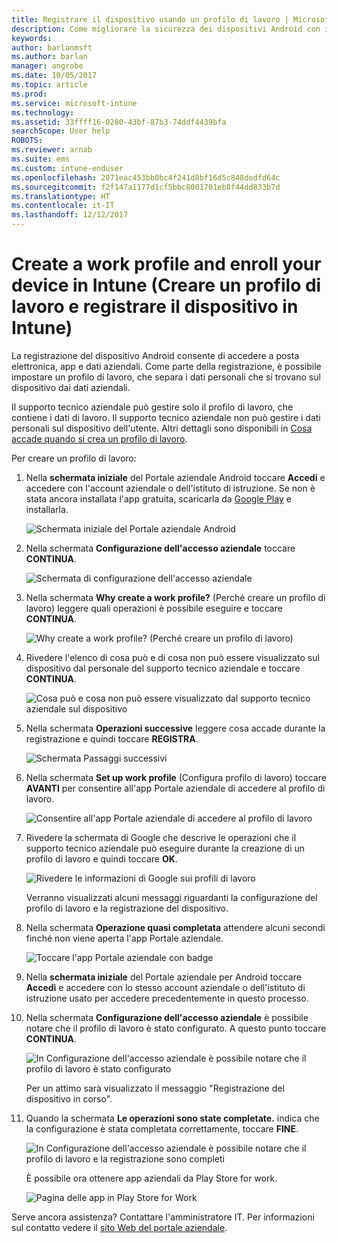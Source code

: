 ```yaml
---
title: Registrare il dispositivo usando un profilo di lavoro | Microsoft Docs
description: Come migliorare la sicurezza dei dispositivi Android con i profili di lavoro.
keywords: 
author: barlanmsft
ms.author: barlan
manager: angrobe
ms.date: 10/05/2017
ms.topic: article
ms.prod: 
ms.service: microsoft-intune
ms.technology: 
ms.assetid: 33ffff16-0280-43bf-87b3-74ddf4439bfa
searchScope: User help
ROBOTS: 
ms.reviewer: arnab
ms.suite: ems
ms.custom: intune-enduser
ms.openlocfilehash: 2071eac453bb0bc4f241d8bf16d5c848dedfd64c
ms.sourcegitcommit: f2f147a1177d1cf5bbc8001701eb8f44dd833b7d
ms.translationtype: HT
ms.contentlocale: it-IT
ms.lasthandoff: 12/12/2017
---
```

# <a name="create-a-work-profile-and-enroll-your-device-in-intune"></a>Create a work profile and enroll your device in Intune (Creare un profilo di lavoro e registrare il dispositivo in Intune)

La registrazione del dispositivo Android consente di accedere a posta elettronica, app e dati aziendali. Come parte della registrazione, è possibile impostare un profilo di lavoro, che separa i dati personali che si trovano sul dispositivo dai dati aziendali.

Il supporto tecnico aziendale può gestire solo il profilo di lavoro, che contiene i dati di lavoro. Il supporto tecnico aziendale non può gestire i dati personali sul dispositivo dell'utente. Altri dettagli sono disponibili in [Cosa accade quando si crea un profilo di lavoro](what-happens-when-you-create-a-work-profile-android.md).

Per creare un profilo di lavoro:

1.  Nella **schermata iniziale** del Portale aziendale Android toccare **Accedi** e accedere con l'account aziendale o dell'istituto di istruzione. Se non è stata ancora installata l'app gratuita, scaricarla da [Google Play](http://play.google.com/store/apps/details?id=com.microsoft.windowsintune.companyportal) e installarla.

    ![Schermata iniziale del Portale aziendale Android](./media/and-enroll-0-welcome-screen.png)

2. Nella schermata **Configurazione dell'accesso aziendale** toccare **CONTINUA**.

    ![Schermata di configurazione dell'accesso aziendale](/intune/media/android_cp_enroll_01_1709_new.png)

3.  Nella schermata **Why create a work profile?** (Perché creare un profilo di lavoro) leggere quali operazioni è possibile eseguire e toccare **CONTINUA**.

    ![Why create a work profile? (Perché creare un profilo di lavoro)](./media/andr-afw-why-create-a-work-profile.png)

4.  Rivedere l'elenco di cosa può e di cosa non può essere visualizzato sul dispositivo dal personale del supporto tecnico aziendale e toccare **CONTINUA**.

    ![Cosa può e cosa non può essere visualizzato dal supporto tecnico aziendale sul dispositivo](/intune/media/android_cp_enroll_02_after_1710.png)

5.  Nella schermata **Operazioni successive** leggere cosa accade durante la registrazione e quindi toccare **REGISTRA**.

    ![Schermata Passaggi successivi](/intune/media/android_work_cp_enroll_03_after_1710.png)

6. Nella schermata **Set up work profile** (Configura profilo di lavoro) toccare **AVANTI** per consentire all'app Portale aziendale di accedere al profilo di lavoro.

    ![Consentire all'app Portale aziendale di accedere al profilo di lavoro](./media/andr-afw-tap-next-to-set-up-work-profile.png)

7. Rivedere la schermata di Google che descrive le operazioni che il supporto tecnico aziendale può eseguire durante la creazione di un profilo di lavoro e quindi toccare **OK**.

    ![Rivedere le informazioni di Google sui profili di lavoro](./media/andr-afw-google-screen-what-it-can-do.png)

    Verranno visualizzati alcuni messaggi riguardanti la configurazione del profilo di lavoro e la registrazione del dispositivo.

8. Nella schermata **Operazione quasi completata** attendere alcuni secondi finché non viene aperta l'app Portale aziendale.

    ![Toccare l'app Portale aziendale con badge](./media/andr-afw-tap-work-badged-company-portal-icon2.png)

9. Nella **schermata iniziale** del Portale aziendale per Android toccare **Accedi** e accedere con lo stesso account aziendale o dell'istituto di istruzione usato per accedere precedentemente in questo processo.

10. Nella schermata **Configurazione dell'accesso aziendale** è possibile notare che il profilo di lavoro è stato configurato. A questo punto toccare **CONTINUA**.

    ![In Configurazione dell'accesso aziendale è possibile notare che il profilo di lavoro è stato configurato](./media/andr-afw-work-profile-now-set-up.png)

    Per un attimo sarà visualizzato il messaggio "Registrazione del dispositivo in corso".

11. Quando la schermata **Le operazioni sono state completate.** indica che la configurazione è stata completata correttamente, toccare **FINE**.

    ![In Configurazione dell'accesso aziendale è possibile notare che il profilo di lavoro e la registrazione sono completi](/intune/media/android_work_cp_enroll_04_after_1710.png)

    È possibile ora ottenere app aziendali da Play Store for work.

    ![Pagina delle app in Play Store for Work](./media/andr-afw-tap-work-play-store-icon.png)

Serve ancora assistenza? Contattare l'amministratore IT. Per informazioni sul contatto vedere il [sito Web del portale aziendale](https://portal.manage.microsoft.com#HelpDeskDialog).
